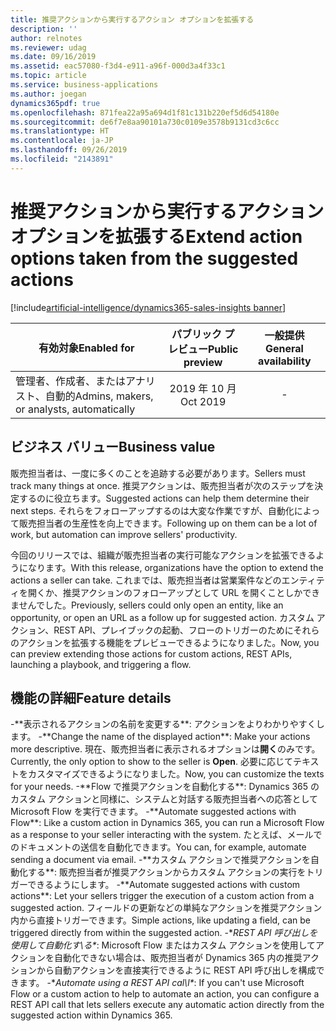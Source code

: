 ```yaml
---
title: 推奨アクションから実行するアクション オプションを拡張する
description: ''
author: relnotes
ms.reviewer: udag
ms.date: 09/16/2019
ms.assetid: eac57080-f3d4-e911-a96f-000d3a4f33c1
ms.topic: article
ms.service: business-applications
ms.author: joegan
dynamics365pdf: true
ms.openlocfilehash: 871fea22a95a694d1f81c131b220ef5d6d54180e
ms.sourcegitcommit: de6f7e8aa90101a730c0109e3578b9131cd3c6cc
ms.translationtype: HT
ms.contentlocale: ja-JP
ms.lasthandoff: 09/26/2019
ms.locfileid: "2143891"
---
```

# <a name="extend-action-options-taken-from-the-suggested-actions"></a><span data-ttu-id="20826-102">推奨アクションから実行するアクション オプションを拡張する</span><span class="sxs-lookup"><span data-stu-id="20826-102">Extend action options taken from the suggested actions</span></span>
[!include[artificial-intelligence/dynamics365-sales-insights banner](../includes/artificial-intelligence/dynamics365-sales-insights.md)]

| <span data-ttu-id="20826-103">有効対象</span><span class="sxs-lookup"><span data-stu-id="20826-103">Enabled for</span></span>    |  <span data-ttu-id="20826-104">パブリック プレビュー</span><span class="sxs-lookup"><span data-stu-id="20826-104">Public preview</span></span> | <span data-ttu-id="20826-105">一般提供</span><span class="sxs-lookup"><span data-stu-id="20826-105">General availability</span></span> | 
| ---------- | :----------: |:----------: |
|<span data-ttu-id="20826-106">管理者、作成者、またはアナリスト、自動的</span><span class="sxs-lookup"><span data-stu-id="20826-106">Admins, makers, or analysts, automatically</span></span>|<span data-ttu-id="20826-107">2019 年 10 月</span><span class="sxs-lookup"><span data-stu-id="20826-107">Oct 2019</span></span>| -|


## <a name="business-value"></a><span data-ttu-id="20826-108">ビジネス バリュー</span><span class="sxs-lookup"><span data-stu-id="20826-108">Business value</span></span>
<!-- bv start -->
<span data-ttu-id="20826-109">販売担当者は、一度に多くのことを追跡する必要があります。</span><span class="sxs-lookup"><span data-stu-id="20826-109">Sellers must track many things at once.</span></span> <span data-ttu-id="20826-110">推奨アクションは、販売担当者が次のステップを決定するのに役立ちます。</span><span class="sxs-lookup"><span data-stu-id="20826-110">Suggested actions can help them determine their next steps.</span></span> <span data-ttu-id="20826-111">それらをフォローアップするのは大変な作業ですが、自動化によって販売担当者の生産性を向上できます。</span><span class="sxs-lookup"><span data-stu-id="20826-111">Following up on them can be a lot of work, but automation can improve sellers' productivity.</span></span> 

<span data-ttu-id="20826-112">今回のリリースでは、組織が販売担当者の実行可能なアクションを拡張できるようになります。</span><span class="sxs-lookup"><span data-stu-id="20826-112">With this release, organizations have the option to extend the actions a seller can take.</span></span> <span data-ttu-id="20826-113">これまでは、販売担当者は営業案件などのエンティティを開くか、推奨アクションのフォローアップとして URL を開くことしかできませんでした。</span><span class="sxs-lookup"><span data-stu-id="20826-113">Previously, sellers could only open an entity, like an opportunity, or open an URL as a follow up for suggested action.</span></span> <span data-ttu-id="20826-114">カスタム アクション、REST API、プレイブックの起動、フローのトリガーのためにそれらのアクションを拡張する機能をプレビューできるようになりました。</span><span class="sxs-lookup"><span data-stu-id="20826-114">Now, you can preview extending those actions for custom actions, REST APIs, launching a playbook, and triggering a flow.</span></span> 

<!-- bv end -->



## <a name="feature-details"></a><span data-ttu-id="20826-115">機能の詳細</span><span class="sxs-lookup"><span data-stu-id="20826-115">Feature details</span></span>
<!--feature detail start --><span data-ttu-id="20826-116">
-\*\*表示されるアクションの名前を変更する\*\*: アクションをよりわかりやすくします。</span><span class="sxs-lookup"><span data-stu-id="20826-116">
-\*\*Change the name of the displayed action\*\*: Make your actions more descriptive.</span></span> <span data-ttu-id="20826-117">現在、販売担当者に表示されるオプションは**開く**のみです。</span><span class="sxs-lookup"><span data-stu-id="20826-117">Currently, the only option to show to the seller is **Open**.</span></span> <span data-ttu-id="20826-118">必要に応じてテキストをカスタマイズできるようになりました。</span><span class="sxs-lookup"><span data-stu-id="20826-118">Now, you can customize the texts for your needs.</span></span><span data-ttu-id="20826-119">
-\*\*Flow で推奨アクションを自動化する\*\*: Dynamics 365 のカスタム アクションと同様に、システムと対話する販売担当者への応答として Microsoft Flow を実行できます。</span><span class="sxs-lookup"><span data-stu-id="20826-119">
-\*\*Automate suggested actions with Flow\*\*: Like a custom action in Dynamics 365, you can run a Microsoft Flow as a response to your seller interacting with the system.</span></span> <span data-ttu-id="20826-120">たとえば、メールでのドキュメントの送信を自動化できます。</span><span class="sxs-lookup"><span data-stu-id="20826-120">You can, for example, automate sending a document via email.</span></span><span data-ttu-id="20826-121">
-\*\*カスタム アクションで推奨アクションを自動化する\*\*: 販売担当者が推奨アクションからカスタム アクションの実行をトリガーできるようにします。</span><span class="sxs-lookup"><span data-stu-id="20826-121">
-\*\*Automate suggested actions with custom actions\*\*: Let your sellers trigger the execution of a custom action from a suggested action.</span></span> <span data-ttu-id="20826-122">フィールドの更新などの単純なアクションを推奨アクション内から直接トリガーできます。</span><span class="sxs-lookup"><span data-stu-id="20826-122">Simple actions, like updating a field, can be triggered directly from within the suggested action.</span></span><span data-ttu-id="20826-123"> 
\-\**REST API 呼び出しを使用して自動化す\る\**: Microsoft Flow またはカスタム アクションを使用してアクションを自動化できない場合は、販売担当者が Dynamics 365 内の推奨アクションから自動アクションを直接実行できるように REST API 呼び出しを構成できます。</span><span class="sxs-lookup"><span data-stu-id="20826-123"> 
\-\**Automate using a REST API cal\l\**: If you can't use Microsoft Flow or a custom action to help to automate an action, you can configure a REST API call that lets sellers execute any automatic action directly from the suggested action within Dynamics 365.</span></span>
<!--feature detail end -->











